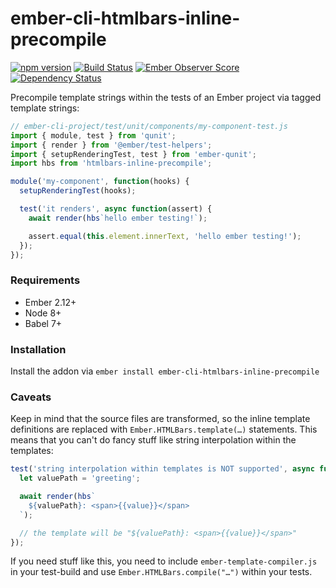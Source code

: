 # ember-cli-htmlbars-inline-precompile

[![npm version](https://badge.fury.io/js/ember-cli-htmlbars-inline-precompile.svg)](https://badge.fury.io/js/ember-cli-htmlbars-inline-precompile)
<a href="https://github.com/ember-cli/ember-cli-htmlbars-inline-precompile"><img alt="Build Status" src="https://github.com/ember-cli/ember-cli-htmlbars-inline-precompile/workflows/CI/badge.svg"></a>
[![Ember Observer Score](http://emberobserver.com/badges/ember-cli-htmlbars-inline-precompile.svg)](http://emberobserver.com/addons/ember-cli-htmlbars-inline-precompile)
[![Dependency Status](https://david-dm.org/ember-cli/ember-cli-htmlbars-inline-precompile.svg)](https://david-dm.org/ember-cli/ember-cli-htmlbars-inline-precompile)

Precompile template strings within the tests of an Ember project via tagged
template strings:

``` js
// ember-cli-project/test/unit/components/my-component-test.js
import { module, test } from 'qunit';
import { render } from '@ember/test-helpers';
import { setupRenderingTest, test } from 'ember-qunit';
import hbs from 'htmlbars-inline-precompile';

module('my-component', function(hooks) {
  setupRenderingTest(hooks);

  test('it renders', async function(assert) {
    await render(hbs`hello ember testing!`);

    assert.equal(this.element.innerText, 'hello ember testing!');
  });
});
```

### Requirements

* Ember 2.12+
* Node 8+
* Babel 7+

### Installation

Install the addon via `ember install ember-cli-htmlbars-inline-precompile`

### Caveats

Keep in mind that the source files are transformed, so the inline template
definitions are replaced with `Ember.HTMLBars.template(…)` statements. This
means that you can't do fancy stuff like string interpolation within the
templates:

``` js
test('string interpolation within templates is NOT supported', async function(assert) {
  let valuePath = 'greeting';

  await render(hbs`
    ${valuePath}: <span>{{value}}</span>
  `);

  // the template will be "${valuePath}: <span>{{value}}</span>"
});
```

If you need stuff like this, you need to include `ember-template-compiler.js`
in your test-build and use `Ember.HTMLBars.compile("…")` within your tests.
